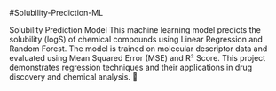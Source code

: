 #Solubility-Prediction-ML

Solubility Prediction Model
This machine learning model predicts the solubility (logS) of chemical compounds using Linear Regression and Random Forest. The model is trained on molecular descriptor data and evaluated using Mean Squared Error (MSE) and R² Score. This project demonstrates regression techniques and their applications in drug discovery and chemical analysis. 🚀
